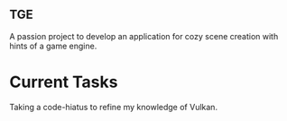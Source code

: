 ## TGE
A passion project to develop an application for cozy scene creation with hints of a game engine.

# Current Tasks
Taking a code-hiatus to refine my knowledge of Vulkan.
